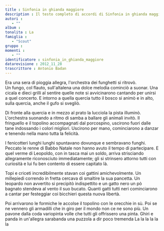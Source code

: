 ```yaml
--- 
title : Sinfonia in ghianda maggiore
description : Il testo completo di accordi di Sinfonia in ghianda maggiore. Inseriscila nel tuo canzoniere!
autori : 
   - ""
album : 
tonalita : La
famiglia : 
   - "Scout"
gruppo : 
momenti : 
   - ""
identificatore : sinfonia_in_ghianda_maggiore
datarevisione : 2012_11_28
trascrittore : Antonio Badan
--- 
```




Era una sera di pioggia allegra, 
l'orchestra dei funghetti si ritrovò.  
Un fungo, col flauto, sull'altalena 
una dolce melodia cominciò a suonar. 
Una cicala e dieci grilli 
al sentire quelle note 
si avvicinarono cantando 
per unirsi a quel concerto. 
E intorno a quella quercia 
tutto il bosco si animò 
e in alto, sulla quercia, 
anche il gufo si svegliò. 


Di fronte alla quercia e in mezzo al prato
la lucciola la pista illuminò.
L'orchestra suonando a ritmo di samba
a ballare gli animali invitò.
Il fringuello e il topolino
accompagnati dal porcospino,
uscirono fuori dalle tane
indossando i colori migliori.
Uscirono per mano, cominciarono a danzar
e tenendo nella mano tutta la felicità.


I fenicotteri lunghi lunghi
spuntavano dovunque e sembravano funghi.
Peccato le renne di Babbo Natale
non hanno avuto il tempo di partecipare.
E quel verme di Leopoldo,
con in tasca mai un soldo,
arriva strisciando allegramente
riconosciuto immediatamente;
gli si strinsero attorno tutti con curiosità
e lui fu ben contento di essere capitato là.


Topi e criceti incredibilmente
stavan coi gattini amichevolmente.
Un millepiedi correndo in fretta
cercava di smaltire la sua pancetta.
Un leopardo non avvertito
si precipitò indispettito
e un gatto nero un pò bagnato
stendeva al vento il suo bucato.
Quanti gatti tutti neri cominciarono a cantar
per festeggiar coi bicchieri questa nuova libertà.


Poi arrivarono le formiche
le accolse il topolino con le orecchie in sù.
Poi se ne vennero gli armadilli
che in giro per il mondo non ce ne sono più.
Un pavone dalla coda variopinta
volle che tutti gli offrissero una pinta.
Ghiri e panda in un'allegra sarabanda
una puzzola a dir poco tremenda
La la la la la la


